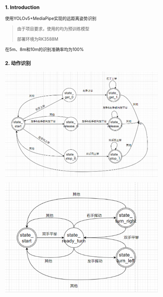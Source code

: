 ### 1. Introduction

使用YOLOv5+MediaPipe实现的远距离姿势识别

> 由于项目要求，使用的均为预训练模型
>
> 部署环境为RK3588M

在5m、8m和10m的识别准确率均为100%

### 2. 动作识别

![dfa1](.\doc_img\dfa1.png)

![dfa2](.\doc_img\dfa2.png)